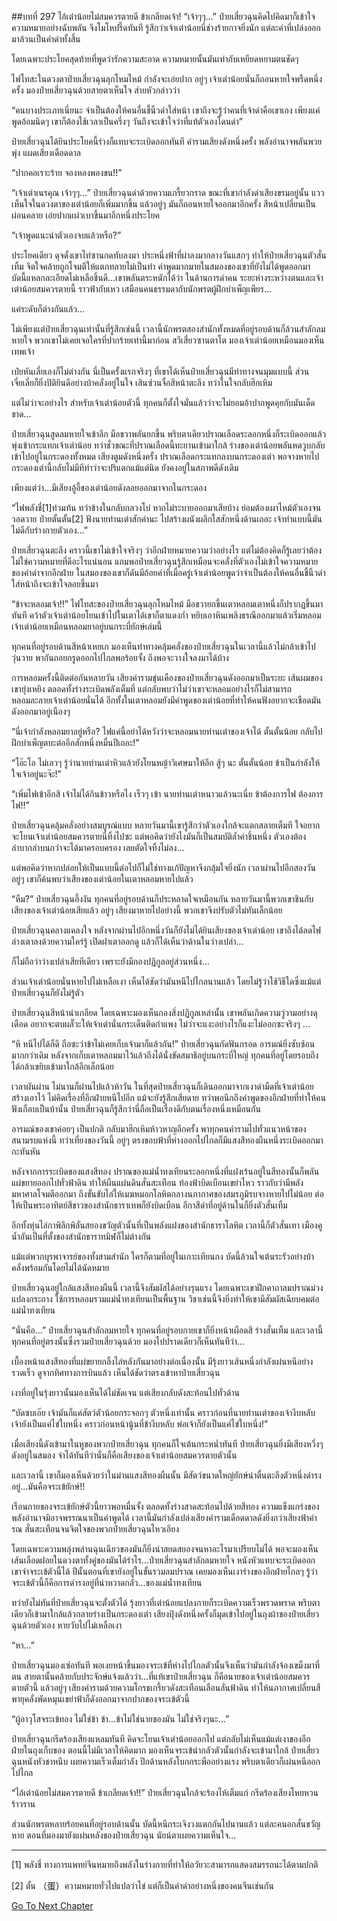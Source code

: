 ##บทที่ 297 ไอ้เต่าน้อยไม่สมควรตายดี ข้าเกลียดเจ้า!
“เจ้าๆๆ...” ป๋ายเสี่ยวฉุนคิดไปคิดมาก็เข้าใจความหมายอย่างฉับพลัน จึงโมโหปรี๊ดทันที รู้สึกว่าเจ้าเต่าน้อยนี่ช่างร้ายกาจยิ่งนัก แต่ละคำที่เปล่งออกมาล้วนเป็นคำด่าทั้งสิ้น

โดยเฉพาะประโยคสุดท้ายที่พูดว่ารักความสะอาด ความหมายนั้นมันเท่ากับเหยียดหยามตนชัดๆ

ไฟโทสะในดวงตาป๋ายเสี่ยวฉุนลุกโหมไหม้ กำลังจะเอ่ยปาก อยู่ๆ เจ้าเต่าน้อยนั่นก็ถอนหายใจพรืดหนึ่งครั้ง มองป๋ายเสี่ยวฉุนด้วยสายตาเห็นใจ ส่ายหัวกล่าวว่า

“คนบางประเภทเนี่ยนะ จำเป็นต้องให้คนอื่นชี้นิ้วด่าใส่หน้า เขาถึงจะรู้ว่าคนที่เจ้าด่าคือเขาเอง เพียงแค่พูดอ้อมนิดๆ เขาก็ต้องใช้เวลาเป็นครึ่งๆ วันถึงจะเข้าใจว่าที่แท้ตัวเองโดนด่า”

ป๋ายเสี่ยวฉุนได้ยินประโยคนี้ร่างก็แทบจะระเบิดออกทันที คำรามเสียงดังหนึ่งครั้ง พลังอำนาจพลันพวยพุ่ง แผดเสียงเดือดดาล

“ปากคอเราะร้าย จองหองพองขน!!”

“เจ้าเต่าเนรคุณ เจ้าๆๆ...” ป๋ายเสี่ยวฉุนด่าด้วยความเกรี้ยวกราด ขณะที่เขากำลังด่าเสียงขรมอยู่นั้น แววเห็นใจในดวงตาของเต่าน้อยก็เพิ่มมากขึ้น แล้วอยู่ๆ มันก็ถอนหายใจออกมาอีกครั้ง สีหน้าเปลี่ยนเป็นผ่อนคลาย เอ่ยปากแผ่วเบาขึ้นมาอีกหนึ่งประโยค

“เจ้าพูดแนะนำตัวเองจบแล้วหรือ?”

ประโยคเดียว ดุจดั่งเขาไท่ซานกดทับลงมา ประหนึ่งฟ้าที่ผ่าลงมากลางวันแสกๆ ทำให้ป๋ายเสี่ยวฉุนตัวสั่นเทิ้ม จิตใจคล้ายถูกโจมตีให้แตกทลายไม่เป็นท่า คำพูดมากมายในสมองของเขาที่ยังไม่ได้พูดออกมา บัดนี้แหลกละเอียดไม่เหลือชิ้นดี...เขาพลันตระหนักได้ว่า ในด้านการด่าคน ระยะห่างระหว่างตนและเจ้าเต่าน้อยสมควรตายนี้ ราวฟ้ากับเหว เสมือนคนธรรมดากับนักพรตผู้ฝึกบำเพ็ญเพียร...

แค่ระดับก็ต่างกันแล้ว...

ไม่เพียงแต่ป๋ายเสี่ยวฉุนเท่านั้นที่รู้สึกเช่นนี้ เวลานี้นักพรตสองสำนักทั้งหมดที่อยู่รอบด้านก็ล้วนสำลักลมหายใจ พวกเขาไม่เคยเจอใครที่ปากร้ายเท่านี้มาก่อน สวีเสี่ยวซานตาโต มองเจ้าเต่าน้อยเหมือนมองเห็นเทพเจ้า

เป่ยหันเลี่ยเองก็ไม่ต่างกัน นี่เป็นครั้งแรกจริงๆ ที่เขาได้เห็นป๋ายเสี่ยวฉุนมีท่าทางจนมุมแบบนี้ ส่วนเจี่ยเลี่ยก็ยิ่งปิติยินดีอย่างบ้าคลั่งอยู่ในใจ เสินซ่วนจื่อสีหน้าตะลึง ทว่าในใจกลับฮึกเหิม

แต่ไม่ว่าจะอย่างไร สำหรับเจ้าเต่าน้อยตัวนี้ ทุกคนก็ตั้งใจมั่นแล้วว่าจะไม่ยอมอ้าปากพูดคุยกับมันเด็ดขาด...

ป๋ายเสี่ยวฉุนสูดลมหายใจเข้าลึก มือขวาพลันยกขึ้น พริบตาเดียวปราณเลือดระลอกหนึ่งก็ระเบิดออกแล้วพุ่งเข้ากระแทกเจ้าเต่าน้อย ทว่าชั่วขณะที่ปราณเลือดนี้ทะยานเข้ามาใกล้ ร่างของเต่าน้อยพลันหดวูบกลับเข้าไปอยู่ในกระดองทั้งหมด เสียงตูมดังหนึ่งครั้ง ปราณเลือดกระแทกลงบนกระดองเต่า พอจางหายไป กระดองเต่านี้กลับไม่มีทีท่าว่าจะปริแตกแม้แต่นิด ยังคงอยู่ในสภาพดีดังเดิม

เพียงแต่ว่า...มีเสียงอู้อี้ของเต่าน้อยดังลอยออกมาจากในกระดอง

“ไฟพลังชี่[1]ท่วมท้น ทว่าข้างในกลับกลวงโบ๋ หากไม่ระบายออกมาเสียบ้าง ย่อมต้องเผาไหม้ตัวเองจนวอดวาย ป๋ายตั้นตั้น[2] ฟังนายท่านเต่าสักคำนะ ไปสร้างผนังผลึกใสสักหนึ่งด้านเถอะ เจ้าทำแบบนี้มันไม่ดีกับร่างกายตัวเอง...”

ป๋ายเสี่ยวฉุนตะลึง คราวนี้เขาไม่เข้าใจจริงๆ ว่าอีกฝ่ายหมายความว่าอย่างไร แต่ไม่ต้องคิดก็รู้เลยว่าต้องไม่ใช่ความหมายที่ดีอะไรแน่นอน แถมพอป๋ายเสี่ยวฉุนรู้สึกเหมือนจะคลั่งที่ตัวเองไม่เข้าใจความหมายของคำด่าจากอีกฝ่าย ในสมองของเขาก็ดันมีถ้อยคำที่เมื่อครู่เจ้าเต่าน้อยพูดว่าจำเป็นต้องให้คนอื่นชี้นิ้วด่าใส่หน้าถึงจะเข้าใจลอยขึ้นมา

“ข้าจะหลอมเจ้า!!” ไฟโทสะของป๋ายเสี่ยวฉุนลุกโหมไหม้ มือขวายกขึ้นเตาหลอมเตาหนึ่งก็ปรากฏขึ้นมาทันที คว้าตัวเจ้าเต่าน้อยโยนเข้าไปในเตาได้เขาก็ตาแดงก่ำ หยิบเอาหินเพลิงธรณีออกมาแล้วเริ่มหลอมเจ้าเต่าน้อยเหมือนหลอมยาอยู่บนกระบี่ยักษ์เล่มนี้

ทุกคนที่อยู่รอบด้านสีหน้าเหยเก มองเห็นท่าทางคลุ้มคลั่งของป๋ายเสี่ยวฉุนในเวลานี้แล้วไม่กล้าเข้าไปวุ่นวาย พากันถอยกรูดออกไปไกลพอร้อยจั้ง ถึงพอจะวางใจลงมาได้บ้าง

การหลอมครั้งนี้ติดต่อกันหลายวัน เสียงคำรามขุ่นเคืองของป๋ายเสี่ยวฉุนดังออกมาเป็นระยะ เส้นผมของเขายุ่งเหยิง ตลอดทั้งร่างระเบิดพลังเต็มที่ แต่กลับพบว่าไม่ว่าเขาจะหลอมอย่างไรก็ไม่สามารถหลอมละลายเจ้าเต่าน้อยนั่นได้ อีกทั้งในเตาหลอมยังมีคำพูดของเต่าน้อยที่ทำให้คนฟังอยากจะเชือดมันดังออกมาอยู่เนืองๆ

“นี่เจ้ากำลังหลอมยาอยู่หรือ? ไฟแค่นี้อย่าได้หวังว่าจะหลอมนายท่านเต่าของเจ้าได้ ตั้นตั้นน้อย กลับไปฝึกบำเพ็ญตบะต่ออีกสักหนึ่งหมื่นปีเถอะ!”

“โอ๊ะโอ ไม่เลวๆ รู้ว่านายท่านเต่าหิวแล้วยังโยนหญ้าวิเศษมาให้อีก สู้ๆ นะ ตั้นตั้นน้อย ข้าเป็นกำลังให้ใจเจ้าอยู่นะจ๊ะ!”

“เพิ่มไฟเข้าอีกสิ เจ้าไม่ได้กินข้าวหรือไง เร็วๆ เข้า นายท่านเต่าหนาวแล้วนะเนี่ย ข้าต้องการไฟ ต้องการไฟ!!”

ป๋ายเสี่ยวฉุนคลุ้มคลั่งอย่างสมบูรณ์แบบ หลายวันมานี้เขารู้สึกว่าตัวเองใกล้จะแตกสลายเต็มที ใจอยากจะโยนเจ้าเต่าน้อยสมควรตายนี่ทิ้งไปซะ แต่พอคิดว่ายังไงมันก็เป็นสมบัติล้ำค่าชิ้นหนึ่ง ตัวเองต้องลำบากลำบนกว่าจะได้มาครอบครอง เลยตัดใจทิ้งไม่ลง...

แต่พอคิดว่าหากปล่อยให้เป็นแบบนี้ต่อไปก็ไม่ใช่ทางแก้ปัญหาจึงกลุ้มใจยิ่งนัก เวลาผ่านไปอีกสองวัน อยู่ๆ เขาก็ค้นพบว่าเสียงของเต่าน้อยในเตาหลอมหายไปแล้ว

“หืม?” ป๋ายเสี่ยวฉุนอึ้งงัน ทุกคนที่อยู่รอบด้านก็ประหลาดใจเหมือนกัน หลายวันมานี้พวกเขาชินกับเสียงของเจ้าเต่าน้อยเสียแล้ว อยู่ๆ เสียงมาหายไปอย่างนี้ พวกเขาจึงปรับตัวไม่ทันเล็กน้อย

ป๋ายเสี่ยวฉุนคลางแคลงใจ หลังจากผ่านไปอีกหนึ่งวันก็ยังไม่ได้ยินเสียงของเจ้าเต่าน้อย เขาถึงได้ลดไฟล่างเตาลงด้วยความใคร่รู้ เปิดฝาเตาออกดู แล้วก็ได้เห็นว่าด้านในว่างเปล่า...

ก็ไม่ถือว่าว่างเปล่าเสียทีเดียว เพราะยังมีกองปฏิกูลอยู่ส่วนหนึ่ง...

ส่วนเจ้าเต่าน้อยนั่นหายไปไม่เหลือเงา เห็นได้ชัดว่ามันหนีไปไกลนานแล้ว โดยไม่รู้ว่าใช้วิธีใดซึ่งแม้แต่ป๋ายเสี่ยวฉุนก็ยังไม่รู้ตัว

ป๋ายเสี่ยวฉุนสีหน้าน่าเกลียด โดยเฉพาะมองเห็นกองสิ่งปฏิกูลเหล่านั้น เขาพลันเกิดความวู่วามอย่างดุเดือด อยากจะตบผลั๊วะให้เจ้าเต่านั่นกระเด็นติดกำแพง ไม่ว่าจะแงะอย่างไรก็แงะไม่ออกซะจริงๆ ...

“หึ หนีไปได้ก็ดี ถือซะว่าข้าไม่เคยเก็บเจ้ามาก็แล้วกัน!” ป๋ายเสี่ยวฉุนกัดฟันกรอด อารมณ์ยิ่งซับซ้อนมากกว่าเดิม หลังจากเก็บเตาหลอมมาไว้แล้วถึงได้นั่งขัดสมาธิอยู่บนกระบี่ใหญ่ ทุกคนที่อยู่โดยรอบถึงได้กล้าเขยิบเข้ามาใกล้อีกเล็กน้อย

เวลาผันผ่าน ไม่นานก็ผ่านไปแล้วห้าวัน ในที่สุดป๋ายเสี่ยวฉุนก็เดินออกมาจากเงาดำมืดที่เจ้าเต่าน้อยสร้างเอาไว้ ไม่คิดเรื่องที่อีกฝ่ายหนีไปอีก แม้จะยังรู้สึกเสียดาย ทว่าพอนึกถึงคำพูดของอีกฝ่ายที่ทำให้คนฟังเกือบเป็นบ้านั้น ป๋ายเสี่ยวฉุนก็รู้สึกว่านี่ถือเป็นเรื่องดีกับตนเรื่องหนึ่งเหมือนกัน

อารมณ์ของเขาค่อยๆ เป็นปกติ กลับมาฮึกเหิมห้าวหาญอีกครั้ง พาทุกคนคำรามไปทั่วแนวหน้าของสนามรบแห่งนี้ ทว่าเที่ยงของวันนี้ อยู่ๆ ตรงขอบฟ้าที่ห่างออกไปไกลก็มีแสงสีทองผืนหนึ่งระเบิดออกมากะทันหัน

หลังจากการระเบิดของแสงสีทอง ปราณของแม่น้ำทงเทียนระลอกหนึ่งที่แฝงเร้นอยู่ในสีทองนั้นก็พลันแผ่ขยายออกไปทั่วฟ้าดิน ทำให้ผืนแผ่นดินสั่นสะเทือน ท้องฟ้าบิดเบือนเขย่าไหว ราวกับว่ามีพลังมหาศาลโจมตีออกมา ถึงขั้นขับไล่ให้เมฆหมอกโลหิตกลางนภากาศของสมรภูมิรบจางหายไปไม่น้อย ต่อให้เป็นพระอาทิตย์สีขาวของสำนักธาราเทพก็ยังบิดเบือน อีกาสีดำที่อยู่ด้านในก็ยิ่งตัวสั่นเทิ้ม

อีกทั้งหุ่นไล่กาพิลึกพิลั่นสยองขวัญตัวนั้นที่เป็นพลังแฝงของสำนักธาราโลหิต เวลานี้ก็ตัวสั่นเทา เมืองคูน้ำอันเป็นที่ตั้งของสำนักธาราทมิฬก็ไม่ต่างกัน

แม้แต่พวกบุรพาจารย์ของทั้งสามสำนัก ใครก็ตามที่อยู่ในเกาะเทียนกง บัดนี้ล้วนใจเต้นระรัวอย่างบ้าคลั่งพร้อมกันโดยไม่ได้นัดหมาย

ป๋ายเสี่ยวฉุนอยู่ใกล้แสงสีทองผืนนี้ เวลานี้จึงสัมผัสได้อย่างรุนแรง โดยเฉพาะเขาฝึกคาถาลมปราณม่วงแปลงกระถาง ใช้การหลอมรวมแม่น้ำทงเทียนเป็นพื้นฐาน วิชาเช่นนี้จึงยิ่งทำให้เขามีสัมผัสเฉียบคมต่อแม่น้ำทงเทียน

“นั่นคือ...” ป๋ายเสี่ยวฉุนสำลักลมหายใจ ทุกคนที่อยู่รอบกายเขาก็ยิ่งหน้าเผือดสี ร่างสั่นเทิ้ม และเวลานี้ทุกคนที่อยู่ตรงนั้นซึ่งรวมป๋ายเสี่ยวฉุนด้วย มองไปปราดเดียวก็เห็นทันทีว่า...

เบื้องหน้าแสงสีทองที่แผ่ขยายกลิ้งไล่หลังกันมาอย่างต่อเนื่องนั้น มีรุ้งยาวเส้นหนึ่งกำลังเผ่นหนีอย่างรวดเร็ว ดูจากทิศทางการบินแล้ว เห็นได้ชัดว่าตรงเข้าหาป๋ายเสี่ยวฉุน

เงาที่อยู่ในรุ้งยาวนั้นมองเห็นได้ไม่ชัดเจน แต่เสียงกลับดังสะท้อนไปทั่วด้าน

“บัดซบเอ๊ย เจ้ามันก็แค่สัตว์ตัวน้อยกระจอกๆ ตัวหนึ่งเท่านั้น คราวก่อนที่นายท่านเต่าของเจ้างีบหลับ เจ้ายังเป็นแค่ไข่ใบหนึ่ง คราวก่อนหน้านู้นที่ข้างีบหลับ พ่อเจ้าก็ยังเป็นแค่ไข่ใบหนึ่ง!”

เมื่อเสียงนี้ดังเข้ามาในหูของพวกป๋ายเสี่ยวฉุน ทุกคนก็ใจเต้นกระหน่ำทันที ป๋ายเสี่ยวฉุนยิ่งมีเสียงหวึ่งๆ ดังอยู่ในสมอง จำได้ทันทีว่านั่นก็คือเสียงของเจ้าเต่าน้อยสมควรตายตัวนั้น

และเวลานี้ เขาก็มองเห็นด้วยว่าในม่านแสงสีทองผืนนั้น มีสัตว์ขนาดใหญ่ยักษ์น่าตื่นตะลึงตัวหนึ่งดำรงอยู่...มันคือจระเข้ยักษ์!!

เรือนกายของจระเข้ยักษ์ตัวนี้ยาวพอหมื่นจั้ง ตลอดทั้งร่างสาดสะท้อนไปด้วยสีทอง ความแข็งแกร่งของพลังอำนาจมิอาจพรรณนาเป็นคำพูดได้ เวลานี้มันกำลังเปล่งเสียงคำรามเดือดดาลดังยิ่งกว่าเสียงฟ้าคำรณ สั่นสะเทือนจนจิตใจของพวกป๋ายเสี่ยวฉุนไหวเอียง

โดยเฉพาะความพลุ่งพล่านฉุนเฉียวของมันก็ยิ่งน่าสยดสยองจนหาอะไรมาเปรียบไม่ได้ พอจะมองเห็นเส้นเลือดฝอยในดวงตาทั้งคู่ของมันได้รำไร...ป๋ายเสี่ยวฉุนสำลักลมหายใจ หนังหัวแทบจะระเบิดออก เขาจำจระเข้ตัวนี้ได้ ปีนั้นตอนที่เขายังอยู่ในขั้นรวมลมปราณ เคยมองเห็นเงาร่างของอีกฝ่ายไกลๆ รู้ว่าจระเข้ตัวนี้ก็คือการดำรงอยู่ที่น่าหวาดกลัว...ของแม่น้ำทงเทียน

ทว่ายังไม่ทันที่ป๋ายเสี่ยวฉุนจะตั้งตัวได้ รุ้งยาวที่เต่าน้อยแปลงกายก็ระเบิดความเร็วพรวดพราด พริบตาเดียวก็เข้ามาใกล้แล้วกลายร่างเป็นกระดองเต่า เสียงปุ้งดังหนึ่งครั้งก็มุดเข้าไปอยู่ในถุงผ้าของป๋ายเสี่ยวฉุนด้วยตัวเอง หายวับไปไม่เหลือเงา

“หา...”

ป๋ายเสี่ยวฉุนมองเซ่อทันที พอเงยหน้าขึ้นมองจระเข้ที่ห่างไปไกลตัวนั้นจึงเห็นว่ามันกำลังจ้องเขม็งมาที่ตน สายตานั้นคล้ายกับประจักษ์แจ้งแล้วว่า...ที่แท้เขาป๋ายเสี่ยวฉุน ก็คือนายของเจ้าเต่าน้อยสมควรตายตัวนี้ แล้วอยู่ๆ เสียงคำรามด้วยความโกรธเกรี้ยวดังสะเทือนเลือนลั่นฟ้าดิน ทำให้นภากาศเปลี่ยนสี พายุคลั่งพัดหมุนเขย่าฟ้าก็ดังออกมาจากปากของจระเข้ตัวนี้

“ผู้อาวุโสจระเข้ทอง ไม่ใช่ข้า ข้า...ข้าไม่ใช่นายของมัน ไม่ใช่จริงๆนะ...”

ป๋ายเสี่ยวฉุนกรีดร้องเสียงแหลมทันที คิดจะโยนเจ้าเต่าน้อยออกไป แต่กลับไม่เห็นแม้แต่เงาของอีกฝ่ายในถุงเก็บของ ตอนนี้ไม่มีเวลาให้คิดมาก มองเห็นจระเข้น่ากลัวตัวนั้นกำลังจะเข้ามาใกล้ ป๋ายเสี่ยวฉุนหนังหัวชาหนึบ เผยความเร็วเต็มกำลัง ปีกด้านหลังโบกกระพืออย่างแรง พริบตาเดียวก็เผ่นหนีออกไปไกล

“ไอ้เต่าน้อยไม่สมควรตายดี ข้าเกลียดเจ้า!!” ป๋ายเสี่ยวฉุนใกล้จะร้องไห้เต็มแก่ กรีดร้องเสียงโหยหวนร้าวราน

ส่วนนักพรตหลายร้อยคนที่อยู่รอบด้านนั้น บัดนี้หนีกระเจิงวงแตกกันไปนานแล้ว แต่ละคนอกสั่นขวัญหาย ตอนที่มองมายังแผ่นหลังของป๋ายเสี่ยวฉุน นัยน์ตาเผยความเห็นใจ...

------

[1] พลังชี่ ทางการแพทย์จีนหมายถึงพลังในร่างกายที่ทำให้อวัยวะสามารถแสดงสมรรถนะได้ตามปกติ

[2] ตั้น （蛋）ความหมายทั่วไปแปลว่าไข่ แต่ก็เป็นคำด่าอย่างหนึ่งของคนจีนเช่นกัน


[Go To Next Chapter]( ./115.md)